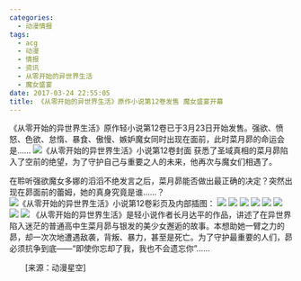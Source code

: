```yaml
---
categories:
  - 动漫情报
tags:
  - acg
  - 动漫
  - 情报
  - 资讯
  - 从零开始的异世界生活
  - 魔女盛宴
date: 2017-03-24 22:55:05
title: 《从零开始的异世界生活》原作小说第12卷发售 魔女盛宴开幕
---
```

《从零开始的异世界生活》原作轻小说第12卷已于3月23日开始发售。强欲、愤怒、色欲、怠惰、暴食、傲慢、嫉妒魔女同时出现在面前，此时菜月昴的命运会是……
![《从零开始的异世界生活》小说第12卷封面](http://n.sinaimg.cn/comic/crawl/20170324/tHf_-fyctevp7260368.jpg)
获悉了圣域真相的菜月昴陷入了空前的绝望，为了守护自己与重要之人的未来，他再次与魔女们相遇了。
<!-- more -->
在聆听强欲魔女多娜的滔滔不绝发言之后，菜月昴能否做出最正确的决定？突然出现在昴面前的蕾姆，她的真身究竟是谁……？
![《从零开始的异世界生活》小说第12卷彩页及内部插图：](http://n.sinaimg.cn/comic/crawl/20170324/ZJ9y-fyctevp7260373.jpg)
![](http://n.sinaimg.cn/comic/crawl/20170324/T1AM-fyctevp7260378.jpg)
![](http://n.sinaimg.cn/comic/crawl/20170324/4EtH-fyctevp7260387.jpg)
![](http://n.sinaimg.cn/comic/crawl/20170324/6FrE-fyctevp7260392.jpg)
![](http://n.sinaimg.cn/comic/crawl/20170324/ydRH-fyctevp7260397.jpg)
![](http://n.sinaimg.cn/comic/crawl/20170324/rXFW-fyctevp7260403.jpg)
![](http://n.sinaimg.cn/comic/crawl/20170324/ETZf-fyctevp7260408.jpg)
![](http://n.sinaimg.cn/comic/crawl/20170324/1Ats-fyctevp7260413.jpg)
![](http://n.sinaimg.cn/comic/crawl/20170324/lSTa-fyctevp7260425.jpg)
《从零开始的异世界生活》是轻小说作者长月达平的作品，讲述了在异世界陷入迷茫的普通高中生菜月昴与银发的美少女邂逅的故事。本想助她一臂之力的昴，却一次次地遭遇敌袭，背叛、暴力，甚至是死亡。为了守护最重要的人们，昴必须抗争到底——“即使你忘却了我，我也不会遗忘你”……

　　[来源：动漫星空]